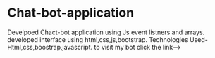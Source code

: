 # Chat-bot-application
Develpoed Chact-bot application using Js event listners and arrays.
developed interface using html,css,js,bootstrap.
Technologies Used-Html,css,boostrap,javascript.
to visit my bot click the link-->
